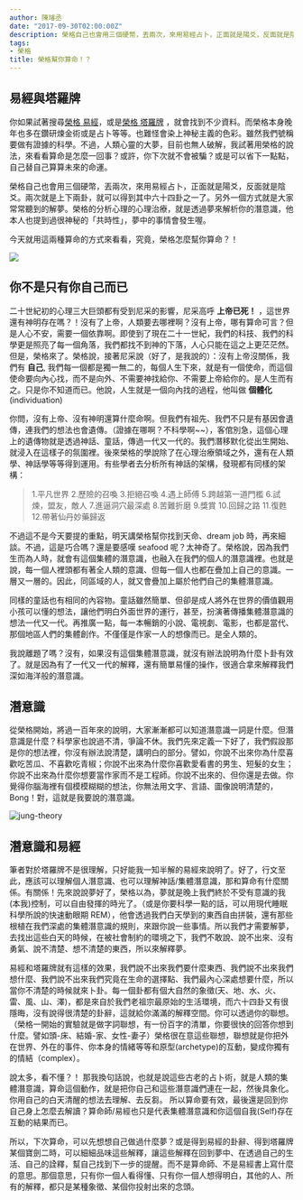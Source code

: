 ```yaml
---
author: 陳璿丞
date: "2017-09-30T02:00:00Z"
description: 榮格自己也會用三個硬幣，丟兩次，來用易經占卜，正面就是陽爻，反面就是陰爻。兩次就是上下兩卦，就可以得到其中六十四卦之一了。另外一個方式就是大家常常聽到的解夢。榮格的分析心理的心理治療，就是透過夢來解析你的潛意識，他本人也提到過很神秘的「共時性」，夢中的事情會發生喔。
tags:
- 榮格
title: 榮格幫你算命！？
---
```


易經與塔羅牌
------------

你如果試著搜尋[榮格 易經](https://is.gd/RScZ9n)，或是[榮格 塔羅牌](https://is.gd/eTB89l) ，就會找到不少資料。而榮格本身晚年也多在鑽研煉金術或是占卜等等。也難怪會染上神秘主義的色彩。雖然我們號稱要做有證據的科學。不過，人類心靈的大夢，目前也無人破解，我試著用榮格的說法，來看看算命是怎麼一回事？或許，你下次就不會被騙？或是可以省下一點點，自己替自己算算未來的命運。

榮格自己也會用三個硬幣，丟兩次，來用易經占卜，正面就是陽爻，反面就是陰爻。兩次就是上下兩卦，就可以得到其中六十四卦之一了。另外一個方式就是大家常常聽到的解夢。榮格的分析心理的心理治療，就是透過夢來解析你的潛意識，他本人也提到過很神秘的「共時性」，夢中的事情會發生喔。

今天就用這兩種算命的方式來看看，究竟，榮格怎麼幫你算命？！

![](https://i.imgur.com/GKE3znl.jpg)
<!--more-->


你不是只有你自己而已
--------------------

二十世紀初的心理三大巨頭都有受到尼采的影響，尼采高呼 **上帝已死！** ，這世界還有神明存在嗎？！沒有了上帝，人類要去哪裡啊？沒有上帝，哪有算命可言？但是人心不安，需要一個依靠啊。即使到了現在二十一世紀，我們的科技、我們的科學更是照亮了每一個角落，我們都找不到神的下落，人心只能在這之上更茫茫然。但是，榮格來了。榮格說，接著尼采說（好了，是我說的）：沒有上帝沒關係，我們有 **自己**, 我們每一個都是獨一無二的，每個人生下來，就是有一個使命，而這個使命要向內心找，而不是向外、不需要神找給你、不需要上帝給你的。是人生而有之。只是你不知道而已。他說，人生就是一個向內找的過程，他叫做 **個體化** (individuation)


你問，沒有上帝、沒有神明還算什麼命啊。但我們有祖先、我們不只是有基因會遺傳，連我們的想法也會遺傳。（證據在哪啊？不科學啊~~），客倌別急，這個心理上的遺傳物就是透過神話、童話，傳過一代又一代的。我們潛移默化從出生開始、就浸入在這樣子的氛圍裡。後來榮格的學說除了在心理治療領域之外，還有在人類學、神話學等等得到運用。有些學者去分析所有神話的架構，發現都有同樣的架構：

> 1.平凡世界 2.歷險的召喚 3.拒絕召喚 4.遇上師傅 5.跨越第一道門檻 6.試煉，盟友，敵人 7.進逼洞穴最深處 8.苦難折磨 9.獎賞 10.回歸之路 11.復甦 12.帶著仙丹妙藥歸返

不過這不是今天要提的重點，明天講榮格幫你找到天命、dream job 時，再來細談。不過，這是巧合嗎？還是要感嘆 seafood 呢？太神奇了。榮格說，因為我們生而為人時，就會有這個集體的潛意識，也融入在我們的個人的潛意識裡。也就是說，每一個人裡頭都有著全人類的意識、但每一個人也都在疊加上自己的意識。一層又一層的。因此，同區域的人，就又會疊加上屬於他們自己的集體潛意識。

同樣的童話也有相同的內容物。童話雖然簡單、但卻是成人將外在世界的價值觀用小孩可以懂的想法，讓他們明白外面世界的運行，甚至，扮演著傳播集體潛意識的想法一代又一代。再推廣一點，每一本暢銷的小說、電視劇、電影，也都是當代、那個地區人們的集體創作。不僅僅是作家一人的想像而已。是全人類的。

我說離題了嗎？沒有，如果沒有這個集體潛意識，就沒有辦法說明為什麼卜卦有效了。就是因為有了一代又一代的解釋，還有簡單易懂的操作，很適合拿來解釋我們深如海洋般的潛意識。

潛意識
------

從榮格開始，將過一百年來的說明，大家漸漸都可以知道潛意識一詞是什麼。但潛意識是什麼？科學家也說過不清，爭論不休。我們先來定義一下好了，我們假設那是你的想法裡，你沒有辦法說清楚，講明白的部分。譬如，你說不出來你為什麼喜歡吃苦瓜、不喜歡吃青椒；你說不出來為什麼你喜歡愛看書的男生、短髮的女生；你說不出來為什麼你想要當作家而不是工程師。你說不出來的、但你還是去做。你覺得你腦海裡有個模模糊糊的想法，你無法用文字、言語、圖像說明清楚的，Bong！對，這就是我要說的潛意識。

![jung-theory](https://i.imgur.com/cPlvtdC.png)

潛意識和易經
------------

筆者對於塔羅牌不是很理解，只好能我一知半解的易經來說明了。好了，行文至此，應該可以理解個人潛意識、也可以理解神話/集體潛意識，那和算命有什麼關係。有關係！先來說說夢好了，榮格以為，夢就是晚上我們終於不受有意識的我(本我)控制，可以自由發揮的時光了。（或是你要科學一點的話，可以用現代睡眠科學所說的快速動眼期 REM），他會透過我們白天學到的東西自由拼裝，還有那些根植在我們深處的集體潛意識的規則，來跟你說一些事情。所以我們才需要解夢，去找出這些白天的時候，在被社會制約的環境之下，我們不敢說、說不出來、沒有勇氣、說不清楚、想不清楚的東西，所以來解釋夢。

易經和塔羅牌就有這樣的效果，我們說不出來我們要什麼東西、我們說不出來我們想什麼、我們說不出來我們究竟在生命的選擇點、我們最內心深處想要什麼，所以當你不清楚的時候就來卜卦。每一個卦都有個大自然的象徵(天、地、水、火、雷、風、山、澤)，都是來自於我們老祖宗最原始的生活環境，而六十四卦又有很隱晦，沒有說得很清楚的卦辭，這就給你滿滿的解釋空間。你可以透過你的聯想。（榮格一開始的實驗就是做字詞聯想，有一份百字的清單，你要很快的回答你想到什麼。譬如頭-床、結婚-家、女性-妻子）榮格很在意這些聯想，聯想就是你把外在世界、外在的事件、你本身的情緒等等和原型(archetype)的互動，變成你獨有的情結（complex）。 

說太多，看不懂？！ 那我換句話說，也就是說這些古老的占卜術，就是人類的集體潛意識，算命這個動作，就是把你自己和這些潛意識們連在一起，然後具象化。你用自己的白天清醒的想法去理解、去反芻。 所以算命要有效，最後還是回到你自己身上怎麼去解讀？算命師/易經也只是代表集體潛意識和你這個自我(Self)存在互動的結果而已。 

所以，下次算命，可以先想想自己做過什麼夢？或是得到易經的卦辭、得到塔羅牌某個寶劍二時，可以細細品味這些解釋，讓這些解釋在回到夢中、在透過自己的生活、自己的詮釋，幫自己找到下一步的提醒。而不是算命師、不是易經書上寫什麼的意思。那個意思，只有你一個人看得懂、只有你一個人想得明白，其他的人、所有的解釋，都只是某種象徵、某個你投射出來的念頭。

